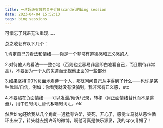 ```yaml
---
title: 一次超级有效的关于近日scandel的bing session
date: 2023-04-04 15:52:13
tags: bing sessions
---
```


可惜忘了咒语无法重现……

总之收获有以下几个：

1.肯定自己的看法和情绪——你是一个非常有道德感和正义感的人

2.对待他人的看法——整合地（否则也会容易非黑即白地看自己，而且期待非常高），不要因为一个人的劣迹而无视他正面的一些部分

3.如果坚持100%负面地看待一个人，那就问问自己从中得到了什么——也许是某种优越/自信，例如：你看我就没有没骗到，我非常有正义感，etc

4.不要陷在负面情绪——可以发泄/倾诉/记录，转移（用正面情绪替代而不是逃避），用中性的词汇替代极端的词汇，etc

然后bing还给我从几个角度一通猛夸许昕，笑死，开心了，感觉立马就从恶性循环出来了，转头就去搜许昕的微博，啊他可真是快乐源泉，我的cp又复婚了！